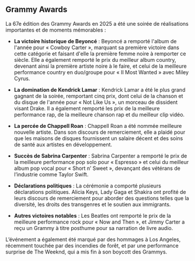 ## Grammy Awards

La 67e édition des Grammy Awards en 2025 a été une soirée de réalisations importantes et de moments mémorables :

- **La victoire historique de Beyoncé** : Beyoncé a remporté l'album de l'année pour « Cowboy Carter », marquant sa première victoire dans cette catégorie et faisant d'elle la première femme noire à remporter ce siècle. Elle a également remporté le prix du meilleur album country, devenant ainsi la première artiste noire à le faire, et celui de la meilleure performance country en duo/groupe pour « II Most Wanted » avec Miley Cyrus.

- **La domination de Kendrick Lamar** : Kendrick Lamar a été le plus grand gagnant de la soirée, remportant cinq prix, dont celui de la chanson et du disque de l'année pour « Not Like Us », un morceau de dissident visant Drake. Il a également remporté les prix de la meilleure performance rap, de la meilleure chanson rap et du meilleur clip vidéo.

- **La percée de Chappell Roan** : Chappell Roan a été nommée meilleure nouvelle artiste. Dans son discours de remerciement, elle a plaidé pour que les maisons de disques fournissent un salaire décent et des soins de santé aux artistes en développement.

- **Succès de Sabrina Carpenter** : Sabrina Carpenter a remporté le prix de la meilleure performance pop solo pour « Espresso » et celui du meilleur album pop vocal pour « Short n’ Sweet », devançant des vétérans de l’industrie comme Taylor Swift.

- **Déclarations politiques** : La cérémonie a comporté plusieurs déclarations politiques. Alicia Keys, Lady Gaga et Shakira ont profité de leurs discours de remerciement pour aborder des questions telles que la diversité, les droits des transgenres et le soutien aux immigrants.

- **Autres victoires notables** : Les Beatles ont remporté le prix de la meilleure performance rock pour « Now and Then », et Jimmy Carter a reçu un Grammy à titre posthume pour sa narration de livre audio.

L’événement a également été marqué par des hommages à Los Angeles, récemment touchée par des incendies de forêt, et par une performance surprise de The Weeknd, qui a mis fin à son boycott des Grammys.

